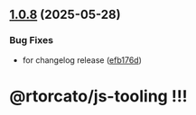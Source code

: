 ## [1.0.8](https://gitlab.com/rtorcato/js-tooling/compare/v1.0.7...v1.0.8) (2025-05-28)


### Bug Fixes

* for changelog release ([efb176d](https://gitlab.com/rtorcato/js-tooling/commit/efb176dc2e2a2c94cf25b6ddcdff95f4bd97b274))

# @rtorcato/js-tooling !!!
